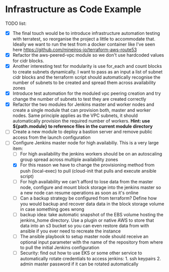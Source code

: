 # Infrastructure as Code Example

TODO list:
- [x] The final touch would be to introduce infrastructure automation testing with terratest, so reorganise the project a little to accommodate that. Ideally we want to run the test from a docker container like I've seen here https://github.com/mineiros-io/terraform-aws-route53
- [x] Refactor the aws-peered-vpc module so we don't use hardcoded values for cidr blocks.
- [x] Another interesting test for modularity is use for_each and count blocks to create subnets dynamically. I want to pass as an input a list of subnet cidr blocks and the terraform script should automatically recognise the number of subnets to be created and spread them across availability zones
- [x] Introduce test automation for the moduled vpc peering creation and try change the number of subnets to test they are created correctly
- [x] Refactor the two modules for Jenkins master and worker nodes and create a single module that can provision both, master and worker nodes. Same principle applies as the VPC subnets, it should automatically provision the required number of workers. **Hint: use ${path.module} to reference files in the current module directory**
- [ ] Create a new module to deploy a bastion server and remove public access from the launch configuration
- [ ] Configure Jenkins master node for high availabiliy. This is a very large item:
  - [ ] For high availability the jenkins workers should be on an autoscaling group spread across multiple availability zones
  - [x] For this reason we have to change the provisioning method from push (local-exec) to pull (cloud-init that pulls and execute ansible script)
  - [ ] For high availability we can't afford to lose data from the master node, configure and mount block storage into the jenkins master so a new node can resume operations as soon as it's online
  - [ ] Can a backup strategy be configured from terraform? Define how you would backup and recover data data in the block storage volume in case something goes wrong
  - [ ] backup idea: take automatic snapshot of the EBS volume hosting the jenkins_home directory. Use a plugin or native AWS to store that data into an s3 bucket so you can even restore data from with ansible if you ever need to recreate the instance
  - [ ] The ansible playbook to setup master node should receive an optional input parameter with the name of the repository from where to pull the initial Jenkins configuration
  - [ ] Security: find out how to use EKS or some other service to automatically rotate credentials to access jenkins: 1. ssh keypairs 2. admin master password if it can be rotated automatically